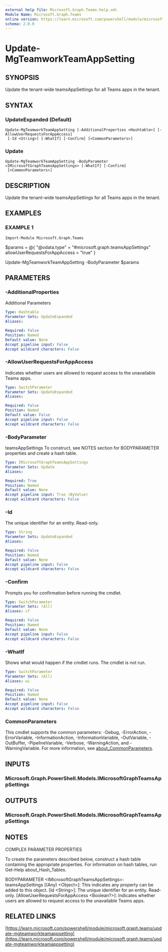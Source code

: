 ```yaml
---
external help file: Microsoft.Graph.Teams-help.xml
Module Name: Microsoft.Graph.Teams
online version: https://learn.microsoft.com/powershell/module/microsoft.graph.teams/update-mgteamworkteamappsetting
schema: 2.0.0
---
```


# Update-MgTeamworkTeamAppSetting

## SYNOPSIS
Update the tenant-wide teamsAppSettings for all Teams apps in the tenant.

## SYNTAX

### UpdateExpanded (Default)
```
Update-MgTeamworkTeamAppSetting [-AdditionalProperties <Hashtable>] [-AllowUserRequestsForAppAccess]
 [-Id <String>] [-WhatIf] [-Confirm] [<CommonParameters>]
```

### Update
```
Update-MgTeamworkTeamAppSetting -BodyParameter <IMicrosoftGraphTeamsAppSettings> [-WhatIf] [-Confirm]
 [<CommonParameters>]
```

## DESCRIPTION
Update the tenant-wide teamsAppSettings for all Teams apps in the tenant.

## EXAMPLES

### EXAMPLE 1
```
Import-Module Microsoft.Graph.Teams
```

$params = @{
	"@odata.type" = "#microsoft.graph.teamsAppSettings"
	allowUserRequestsForAppAccess = "true"
}

Update-MgTeamworkTeamAppSetting -BodyParameter $params

## PARAMETERS

### -AdditionalProperties
Additional Parameters

```yaml
Type: Hashtable
Parameter Sets: UpdateExpanded
Aliases:

Required: False
Position: Named
Default value: None
Accept pipeline input: False
Accept wildcard characters: False
```

### -AllowUserRequestsForAppAccess
Indicates whether users are allowed to request access to the unavailable Teams apps.

```yaml
Type: SwitchParameter
Parameter Sets: UpdateExpanded
Aliases:

Required: False
Position: Named
Default value: False
Accept pipeline input: False
Accept wildcard characters: False
```

### -BodyParameter
teamsAppSettings
To construct, see NOTES section for BODYPARAMETER properties and create a hash table.

```yaml
Type: IMicrosoftGraphTeamsAppSettings
Parameter Sets: Update
Aliases:

Required: True
Position: Named
Default value: None
Accept pipeline input: True (ByValue)
Accept wildcard characters: False
```

### -Id
The unique identifier for an entity.
Read-only.

```yaml
Type: String
Parameter Sets: UpdateExpanded
Aliases:

Required: False
Position: Named
Default value: None
Accept pipeline input: False
Accept wildcard characters: False
```

### -Confirm
Prompts you for confirmation before running the cmdlet.

```yaml
Type: SwitchParameter
Parameter Sets: (All)
Aliases: cf

Required: False
Position: Named
Default value: None
Accept pipeline input: False
Accept wildcard characters: False
```

### -WhatIf
Shows what would happen if the cmdlet runs.
The cmdlet is not run.

```yaml
Type: SwitchParameter
Parameter Sets: (All)
Aliases: wi

Required: False
Position: Named
Default value: None
Accept pipeline input: False
Accept wildcard characters: False
```

### CommonParameters
This cmdlet supports the common parameters: -Debug, -ErrorAction, -ErrorVariable, -InformationAction, -InformationVariable, -OutVariable, -OutBuffer, -PipelineVariable, -Verbose, -WarningAction, and -WarningVariable. For more information, see [about_CommonParameters](http://go.microsoft.com/fwlink/?LinkID=113216).

## INPUTS

### Microsoft.Graph.PowerShell.Models.IMicrosoftGraphTeamsAppSettings
## OUTPUTS

### Microsoft.Graph.PowerShell.Models.IMicrosoftGraphTeamsAppSettings
## NOTES
COMPLEX PARAMETER PROPERTIES

To create the parameters described below, construct a hash table containing the appropriate properties.
For information on hash tables, run Get-Help about_Hash_Tables.

BODYPARAMETER \<IMicrosoftGraphTeamsAppSettings\>: teamsAppSettings
  \[(Any) \<Object\>\]: This indicates any property can be added to this object.
  \[Id \<String\>\]: The unique identifier for an entity.
Read-only.
  \[AllowUserRequestsForAppAccess \<Boolean?\>\]: Indicates whether users are allowed to request access to the unavailable Teams apps.

## RELATED LINKS

[https://learn.microsoft.com/powershell/module/microsoft.graph.teams/update-mgteamworkteamappsetting](https://learn.microsoft.com/powershell/module/microsoft.graph.teams/update-mgteamworkteamappsetting)


